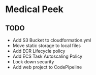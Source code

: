 # Medical Peek

## TODO

- Add S3 Bucket to cloudformation.yml
- Move static storage to local files
- Add ECR Lifecycle policy
- Add ECS Task Autoscaling Policy
- Lock down security
- Add web project to CodePipeline